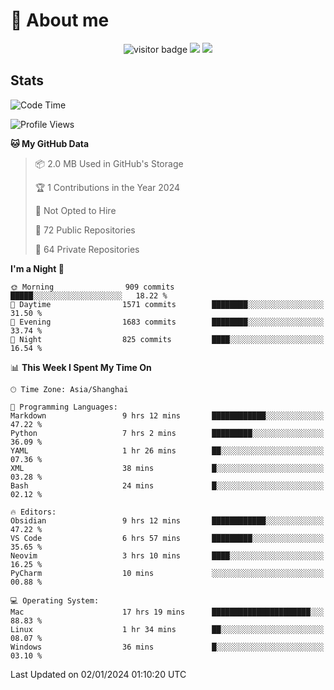 <!-- ![](https://youpai.roccoshi.top/img/20200804214216.png) -->

# 🧐 About me
 
<p align="center">
<img src="https://visitor-badge.laobi.icu/badge?page_id=Lincest.Lincest&title=hits" alt="visitor badge"/>
<a href="mailto:imroccoshi@gmail.com"><img src="https://img.shields.io/badge/gmail-imroccoshi%40gmail.com-red"></a>
<a href="https://blog.roccoshi.top"><img src="https://img.shields.io/badge/blog-roccoshi-green"></a>
</p>

## Stats

<!--START_SECTION:waka-->
![Code Time](http://img.shields.io/badge/Code%20Time-902%20hrs%2040%20mins-blue)

![Profile Views](http://img.shields.io/badge/Profile%20Views-0-blue)

**🐱 My GitHub Data** 

> 📦 2.0 MB Used in GitHub's Storage 
 > 
> 🏆 1 Contributions in the Year 2024
 > 
> 🚫 Not Opted to Hire
 > 
> 📜 72 Public Repositories 
 > 
> 🔑 64 Private Repositories 
 > 
**I'm a Night 🦉** 

```text
🌞 Morning                909 commits         █████░░░░░░░░░░░░░░░░░░░░   18.22 % 
🌆 Daytime                1571 commits        ████████░░░░░░░░░░░░░░░░░   31.50 % 
🌃 Evening                1683 commits        ████████░░░░░░░░░░░░░░░░░   33.74 % 
🌙 Night                  825 commits         ████░░░░░░░░░░░░░░░░░░░░░   16.54 % 
```


📊 **This Week I Spent My Time On** 

```text
🕑︎ Time Zone: Asia/Shanghai

💬 Programming Languages: 
Markdown                 9 hrs 12 mins       ████████████░░░░░░░░░░░░░   47.22 % 
Python                   7 hrs 2 mins        █████████░░░░░░░░░░░░░░░░   36.09 % 
YAML                     1 hr 26 mins        ██░░░░░░░░░░░░░░░░░░░░░░░   07.36 % 
XML                      38 mins             █░░░░░░░░░░░░░░░░░░░░░░░░   03.28 % 
Bash                     24 mins             █░░░░░░░░░░░░░░░░░░░░░░░░   02.12 % 

🔥 Editors: 
Obsidian                 9 hrs 12 mins       ████████████░░░░░░░░░░░░░   47.22 % 
VS Code                  6 hrs 57 mins       █████████░░░░░░░░░░░░░░░░   35.65 % 
Neovim                   3 hrs 10 mins       ████░░░░░░░░░░░░░░░░░░░░░   16.25 % 
PyCharm                  10 mins             ░░░░░░░░░░░░░░░░░░░░░░░░░   00.88 % 

💻 Operating System: 
Mac                      17 hrs 19 mins      ██████████████████████░░░   88.83 % 
Linux                    1 hr 34 mins        ██░░░░░░░░░░░░░░░░░░░░░░░   08.07 % 
Windows                  36 mins             █░░░░░░░░░░░░░░░░░░░░░░░░   03.10 % 
```


 Last Updated on 02/01/2024 01:10:20 UTC
<!--END_SECTION:waka-->


